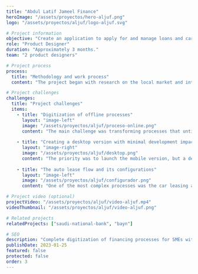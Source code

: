 ```yaml
---
title: "Abdul Latif Jameel Finance"
heroImage: "/assets/proyectos/hero-aljuf.png"
logo: "/assets/proyectos/aljuf/logo-aljuf.svg"

# Project information
objective: "Create an application to apply for and manage loans and car leasing for small and medium-sized enterprises."
role: "Product Designer"  
duration: "Approximately 3 months."
team: "2 product designers"

# Project process
process:
  title: "Methodology and work process"
  content: "The project began with research on the local market and interviews with stakeholders to understand how financing processes for SMEs worked until then. We discovered that most of them were still manual and in-person, which slowed down procedures and increased costs.\nFrom there, we defined an MVP that moved these processes to a digital environment, reducing friction for both businesses and bank managers. We worked in short iterations: designing flows, validating with business, and adjusting before moving on to high-fidelity prototypes.\nIn parallel, we built a lightweight design system, reusing components across desktop and mobile to accelerate development and maintain visual consistency. This was key because the application needed both a mobile and desktop version without duplicating design efforts or generating extra development costs.\nDuring the process, we collaborated closely with the development team, documenting interaction patterns and delivering navigable prototypes that showed not only static screens but also behaviors and form validations."

# Project challenges
challenges:
  title: "Project challenges"
  items:
    - title: "Digitization of offline processes"
      layout: "image-left"
      image: "/assets/proyectos/aljuf/proceso-online.png"
      content: "The main challenge was transforming processes that until then were carried out in-branch into 100% digital experiences.\n\nThis required designing a clear, accessible, step-by-step onboarding capable of minimizing calls to the call center and reducing the need for human assistance."
      
    - title: "Creating a desktop version with minimal development impact"
      layout: "image-right"
      image: "/assets/proyectos/aljuf/desktop.png" 
      content: "The priority was to launch the mobile version, but a desktop version was also needed.\n\nTo avoid duplicating work, we reused the same components designed for mobile and adapted them to the desktop environment, optimizing space usage and applying patterns specific to each device."
      
    - title: "The auto lease flow and its configurations"
      layout: "image-left"
      image: "/assets/proyectos/aljuf/configurador.png"
      content: "One of the most complex processes was the car leasing application, as users could choose from over 25 cars with different configurations.\n\nWe designed a flexible flow that allowed users to compare models, add or remove vehicles from the cart, and simulate financing conditions in real time. All of this needed to be delivered in a clear, fast, and error-free experience."

# Project video (optional)
projectVideo: "/assets/proyectos/aljuf/video-aljuf.mp4"
videoThumbnail: "/assets/proyectos/aljuf/video-aljuf.png"

# Related projects  
relatedProjects: ["saudi-national-bank", "bayn"]

# SEO
description: "Complete digitization of financing processes for SMEs with a focus on auto leasing and complex configurations."
publishDate: 2023-01-25
featured: false
protected: false
order: 3
---
```

